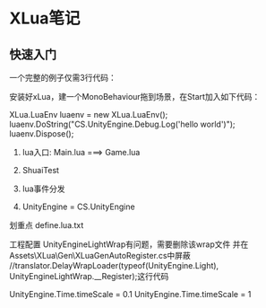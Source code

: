 # XLua笔记

##   快速入门
一个完整的例子仅需3行代码：

安装好xLua，建一个MonoBehaviour拖到场景，在Start加入如下代码：

XLua.LuaEnv luaenv = new XLua.LuaEnv();
luaenv.DoString("CS.UnityEngine.Debug.Log('hello world')");
luaenv.Dispose();


1. lua入口: Main.lua ===> Game.lua

2. ShuaiTest

3. lua事件分发

4. UnityEngine = CS.UnityEngine


划重点 define.lua.txt
<!-- 命名空间 -->
<!-- CS.ShuaiFramework. -->
<!-- CS.ShuaiFramework.ResourceManager -->




工程配置
UnityEngineLightWrap有问题，需要删除该wrap文件
并在Assets\XLua\Gen\XLuaGenAutoRegister.cs中屏蔽
//translator.DelayWrapLoader(typeof(UnityEngine.Light), UnityEngineLightWrap.__Register);这行代码


UnityEngine.Time.timeScale = 0.1
UnityEngine.Time.timeScale = 1